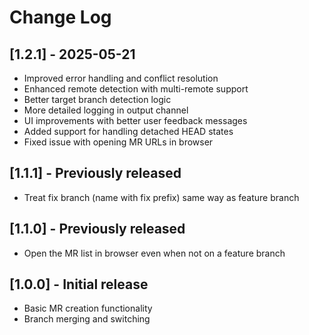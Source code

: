 # Change Log

## [1.2.1] - 2025-05-21
- Improved error handling and conflict resolution
- Enhanced remote detection with multi-remote support
- Better target branch detection logic
- More detailed logging in output channel
- UI improvements with better user feedback messages
- Added support for handling detached HEAD states
- Fixed issue with opening MR URLs in browser

## [1.1.1] - Previously released
- Treat fix branch (name with fix prefix) same way as feature branch

## [1.1.0] - Previously released
- Open the MR list in browser even when not on a feature branch

## [1.0.0] - Initial release
- Basic MR creation functionality
- Branch merging and switching